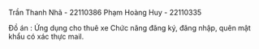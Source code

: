 Trần Thanh Nhã - 22110386
Phạm Hoàng Huy - 22110335

Đồ án : Ứng dụng cho thuê xe
Chức năng đăng ký, đăng nhập, quên mật khẩu có xác thực mail.
